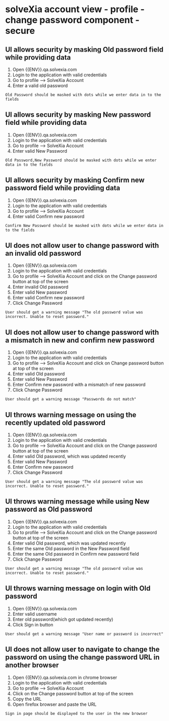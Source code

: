 # solveXia account view - profile  - change password component - secure

## UI allows security by masking Old password field while providing data

1. Open {{ENV}}.qa.solvexia.com
2. Login to the application with valid credentials
3. Go to profile --> SolveXia Account
4. Enter a valid old password

`Old Password should be masked with dots while we enter data in to the fields`

## UI allows security by masking New password field while providing data

1. Open {{ENV}}.qa.solvexia.com
2. Login to the application with valid credentials
3. Go to profile --> SolveXia Account
4. Enter valid New Password

`Old Password,New Password should be masked with dots while we enter data in to the fields`

## UI allows security by masking Confirm new password field while providing data

1. Open {{ENV}}.qa.solvexia.com
2. Login to the application with valid credentials
3. Go to profile --> SolveXia Account
4. Enter valid Confirm new password

`Confirm New Password should be masked with dots while we enter data in to the fields`

## UI does not allow user to change password with an invalid old password

1. Open {{ENV}}.qa.solvexia.com
2. Login to the application with valid credentials
3. Go to profile --> SolveXia Account and click on the Change password button at top of the screen
4. Enter invalid Old password
5. Enter valid New password
6. Enter valid Confirm new password
7. Click Change Password

`User should get a warning message "The old password value was incorrect. Unable to reset password."`

## UI does not allow user to change password with a mismatch in new and confirm new password

1. Open {{ENV}}.qa.solvexia.com
2. Login to the application with valid credentials
3. Go to profile --> SolveXia Account and click on Change password button at top of the screen
4. Enter valid Old password
5. Enter valid New Password
6. Enter Confirm new password with a mismatch of new password
7. Click Change Password

`User should get a warning message "Passwords do not match"`

## UI throws warning message on using the recently updated old password

1. Open {{ENV}}.qa.solvexia.com
2. Login to the application with valid credentials
3. Go to profile --> SolveXia Account and click on the Change password button at top of the screen
4. Enter valid Old password, which was updated recently
5. Enter valid New Password
6. Enter Confirm new password
7. Click Change Password

`User should get a warning message "The old password value was incorrect. Unable to reset password."`

## UI throws warning message while using New password as Old password

1. Open {{ENV}}.qa.solvexia.com
2. Login to the application with valid credentials
3. Go to profile --> SolveXia Account and click on the Change password button at top of the screen
4. Enter valid Old password, which was updated recently
5. Enter the same Old password in the New Password field
6. Enter the same Old password in Confirm new password field
7. Click Change Password

`User should get a warning message "The old password value was incorrect. Unable to reset password."`

## UI throws warning message on login with Old password

1. Open {{ENV}}.qa.solvexia.com
2. Enter valid username
3. Enter old password(which got updated recently)
4. Click Sign in button

`User should get a warning message "User name or password is incorrect"`

## UI does not allow user to navigate to change the password on using the change password URL in another browser

1. Open {{ENV}}.qa.solvexia.com in chrome browser
2. Login to the application with valid credentials
3. Go to profile --> SolveXia Account
4. Click on the Change password button at top of the screen
5. Copy the URL
6. Open firefox browser and paste the URL

`Sign in page should be displayed to the user in the new browser`